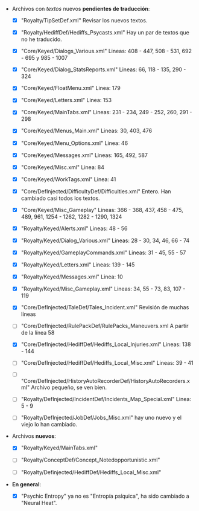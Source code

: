 * Archivos con *textos* nuevos **pendientes de traducción**:

	* [x] "Royalty/TipSetDef.xml"										Revisar los nuevos textos.
	* [x] "Royalty/HediffDef/Hediffs_Psycasts.xml"						Hay un par de textos que no he traducido.
	* [x] "Core/Keyed/Dialogs_Various.xml"								Lineas: 408 - 447, 508 - 531, 692 - 695 y 985 - 1007
	* [x] "Core/Keyed/Dialog_StatsReports.xml"							Lineas: 66, 118 - 135, 290 - 324
	* [x] "Core/Keyed/FloatMenu.xml"									Linea: 179
	* [x] "Core/Keyed/Letters.xml"										Linea: 153
	* [x] "Core/Keyed/MainTabs.xml"										Lineas: 231 - 234, 249 - 252, 260, 291 - 298
	* [x] "Core/Keyed/Menus_Main.xml"									Lineas: 30, 403, 476
	* [x] "Core/Keyed/Menu_Options.xml"									Linea: 46
	* [x] "Core/Keyed/Messages.xml"										Lineas: 165, 492, 587
	* [x] "Core/Keyed/Misc.xml"											Linea: 84
	* [x] "Core/Keyed/WorkTags.xml"										Linea: 41

	* [x] "Core/DefInjected/DifficultyDef/Difficulties.xml"				Entero. Han cambiado casi todos los textos.
	* [x] "Core/Keyed/Misc_Gameplay"									Lineas: 366 - 368, 437, 458 - 475, 489, 961, 1254 - 1262, 1282 - 1290, 1324
	* [x] "Royalty/Keyed/Alerts.xml"									Lineas: 48 - 56
	* [x] "Royalty/Keyed/Dialog_Various.xml"							Lineas: 28 - 30, 34, 46, 66 - 74
	* [x] "Royalty/Keyed/GameplayCommands.xml"							Lineas: 31 - 45, 55 - 57
	* [x] "Royalty/Keyed/Letters.xml"									Lineas: 139 - 145
	* [x] "Royalty/Keyed/Messages.xml"									Linea: 10
	* [x] "Royalty/Keyed/Misc_Gameplay.xml"								Lineas: 34, 55 - 73, 83, 107 - 119
	* [x] "Core/DefInjected/TaleDef/Tales_Incident.xml"					Revisión de muchas líneas
	* [ ] "Core/DefInjected/RulePackDef/RulePacks_Maneuvers.xml						A partir de la línea 58
	* [x] "Core/DefInjected/HediffDef/Hediffs_Local_Injuries.xml"					Lineas: 138 - 144
	* [ ] "Core/DefInjected/HediffDef/Hediffs_Local_Misc.xml"						Lineas: 39 - 41
	* [ ] "Core/DefInjected/HistoryAutoRecorderDef/HistoryAutoRecorders.xml"		Archivo pequeño, se ven bien.
	* [ ] "Royalty/DefInjected/IncidentDef/Incidents_Map_Special.xml"				Linea: 5 - 9
	* [ ] "Royalty/DefInjected/JobDef/Jobs_Misc.xml"								hay uno nuevo y el viejo lo han cambiado.





* Archivos **nuevos**:
	
	* [x] "Royalty/Keyed/MainTabs.xml"
	* [ ] "Royalty/ConceptDef/Concept_Notedopportunistic.xml"
	* [ ] "Royalty/Definjected/HediffDef/Hediffs_Local_Misc.xml"




* **En general**:

	* [x] "Psychic Entropy" ya no es "Entropía psíquica", ha sido cambiado a "Neural Heat".